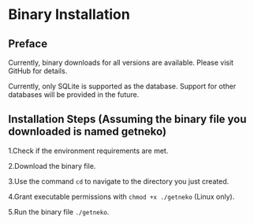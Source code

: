 # Binary Installation

## Preface

Currently, binary downloads for all versions are available. Please visit GitHub for details.

Currently, only SQLite is supported as the database. Support for other databases will be provided in the future.

## Installation Steps  (Assuming the binary file you downloaded is named getneko)
1.Check if the environment requirements are met.

2.Download the binary file.

3.Use the command `cd` to navigate to the directory you just created.

4.Grant executable permissions with `chmod +x ./getneko` (Linux only).

5.Run the binary file `./getneko`.
